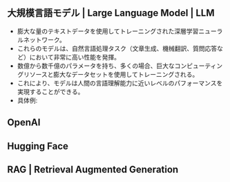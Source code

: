 <!-- 記事URL:https://github.com/takata150802/tech_glossary/blob/main/output/llm-overview.md# -->

## 大規模言語モデル | Large Language Model | LLM 
- 膨大な量のテキストデータを使用してトレーニングされた深層学習ニューラルネットワーク。
- これらのモデルは、自然言語処理タスク（文章生成、機械翻訳、質問応答など）において非常に高い性能を発揮。
- 数億から数千億のパラメータを持ち、多くの場合、巨大なコンピューティングリソースと膨大なデータセットを使用してトレーニングされる。
- これにより、モデルは人間の言語理解能力に近いレベルのパフォーマンスを実現することができる。
- 具体例:

## OpenAI 

## Hugging Face 

## RAG | Retrieval Augmented Generation 
